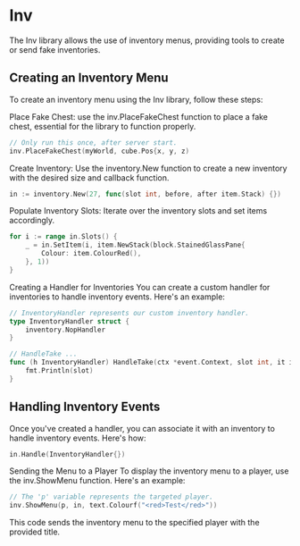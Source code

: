# Inv
The Inv library allows the use of inventory menus, providing tools to create or send fake inventories.

## Creating an Inventory Menu
To create an inventory menu using the Inv library, follow these steps:

Place Fake Chest: use the inv.PlaceFakeChest function to place a fake chest, essential for the library to function properly.
```go
// Only run this once, after server start.
inv.PlaceFakeChest(myWorld, cube.Pos{x, y, z)
```

Create Inventory: Use the inventory.New function to create a new inventory with the desired size and callback function.

```go
in := inventory.New(27, func(slot int, before, after item.Stack) {})
```
Populate Inventory Slots: Iterate over the inventory slots and set items accordingly.

```go
for i := range in.Slots() {
    _ = in.SetItem(i, item.NewStack(block.StainedGlassPane{
        Colour: item.ColourRed(),
    }, 1))
}
```
Creating a Handler for Inventories
You can create a custom handler for inventories to handle inventory events. Here's an example:

```go
// InventoryHandler represents our custom inventory handler.
type InventoryHandler struct {
    inventory.NopHandler
}

// HandleTake ...
func (h InventoryHandler) HandleTake(ctx *event.Context, slot int, it item.Stack) {
    fmt.Println(slot)
}
```
## Handling Inventory Events
Once you've created a handler, you can associate it with an inventory to handle inventory events. Here's how:

```go
in.Handle(InventoryHandler{})
```
Sending the Menu to a Player
To display the inventory menu to a player, use the inv.ShowMenu function. Here's an example:

```go
// The 'p' variable represents the targeted player.
inv.ShowMenu(p, in, text.Colourf("<red>Test</red>"))
```
This code sends the inventory menu to the specified player with the provided title.
